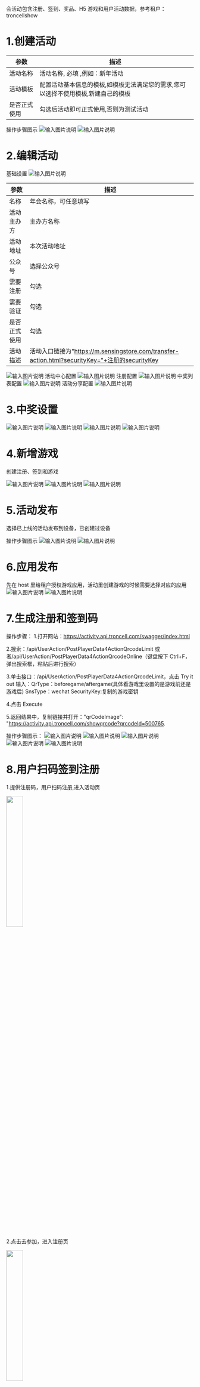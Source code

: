 会活动包含注册、签到、奖品、H5 游戏和用户活动数据，参考租户：troncellshow

# 1.创建活动

| 参数         | 描述                                                                              |
| ------------ | --------------------------------------------------------------------------------- |
| 活动名称     | 活动名称, 必填 ,例如：新年活动                                                    |
| 活动模板     | 配置活动基本信息的模板,如模板无法满足您的需求,您可以选择不使用模板,新建自己的模板 |
| 是否正式使用 | 勾选后活动即可正式使用,否则为测试活动                                             |

操作步骤图示
![输入图片说明](https://images.gitee.com/uploads/images/2021/0528/155506_bdf7b08c_8867015.png "屏幕截图.png")
![输入图片说明](https://images.gitee.com/uploads/images/2021/0528/155656_e55c102d_8867015.png "屏幕截图.png")

# 2.编辑活动

基础设置
![输入图片说明](https://images.gitee.com/uploads/images/2022/0117/135639_55a67a56_8867015.png "屏幕截图.png")

| 参数         | 描述                                                                                           |
| ------------ | ---------------------------------------------------------------------------------------------- |
| 名称         | 年会名称，可任意填写                                                                           |
| 活动主办方   | 主办方名称                                                                                     |
| 活动地址     | 本次活动地址                                                                                   |
| 公众号       | 选择公众号                                                                                     |
| 需要注册     | 勾选                                                                                           |
| 需要验证     | 勾选                                                                                           |
| 是否正式使用 | 勾选                                                                                           |
| 活动描述     | 活动入口链接为"https://m.sensingstore.com/transfer-action.html?securityKey="+注册的securityKey |

![输入图片说明](https://images.gitee.com/uploads/images/2022/0117/135922_eeb59391_8867015.png "屏幕截图.png")
活动中心配置
![输入图片说明](https://images.gitee.com/uploads/images/2022/0117/140506_f33d2cc0_8867015.png "屏幕截图.png")
注册配置
![输入图片说明](https://images.gitee.com/uploads/images/2022/0117/145524_411c7593_8867015.png "屏幕截图.png")
中奖列表配置
![输入图片说明](https://images.gitee.com/uploads/images/2022/0118/153818_2e9a3a84_8867015.png "屏幕截图.png")
活动分享配置
![输入图片说明](https://images.gitee.com/uploads/images/2022/0118/162458_eae82eb5_8867015.png "屏幕截图.png")

# 3.中奖设置

![输入图片说明](https://images.gitee.com/uploads/images/2022/0119/163654_3bdc2eb0_8867015.png "屏幕截图.png")
![输入图片说明](https://images.gitee.com/uploads/images/2022/0119/163951_b91eeac7_8867015.png "屏幕截图.png")
![输入图片说明](https://images.gitee.com/uploads/images/2022/0120/114137_1bd4a493_8867015.png "屏幕截图.png")
![输入图片说明](https://images.gitee.com/uploads/images/2022/0120/135452_873dc792_8867015.png "屏幕截图.png")

# 4.新增游戏

创建注册、签到和游戏

![输入图片说明](https://images.gitee.com/uploads/images/2022/0120/141602_2401f395_8867015.png "屏幕截图.png")
![输入图片说明](https://images.gitee.com/uploads/images/2022/0120/143100_5655ec76_8867015.png "屏幕截图.png")
![输入图片说明](https://images.gitee.com/uploads/images/2022/0120/143443_2cad13e5_8867015.png "屏幕截图.png")

# 5.活动发布

选择已上线的活动发布到设备，已创建过设备

操作步骤图示
![输入图片说明](https://images.gitee.com/uploads/images/2021/0531/161256_fe72e0d3_8867015.png "屏幕截图.png")
![输入图片说明](https://images.gitee.com/uploads/images/2021/0531/161459_9246f3a5_8867015.png "屏幕截图.png")

# 6.应用发布

先在 host 里给租户授权游戏应用，活动里创建游戏的时候需要选择对应的应用
![输入图片说明](https://images.gitee.com/uploads/images/2021/0709/155226_f4f1d806_8867015.png "屏幕截图.png")
![输入图片说明](https://images.gitee.com/uploads/images/2021/0709/155400_1f1ba819_8867015.png "屏幕截图.png")

# 7.生成注册和签到码

操作步骤： 1.打开网站：https://activity.api.troncell.com/swagger/index.html

2.搜索：/api/UserAction/PostPlayerData4ActionQrcodeLimit 或者/api/UserAction/PostPlayerData4ActionQrcodeOnline（键盘按下 Ctrl+F，弹出搜索框，粘贴后进行搜索）

3.单击接口：/api/UserAction/PostPlayerData4ActionQrcodeLimit，点击 Try it out
输入：QrType：beforegame/aftergame(具体看游戏里设置的是游戏前还是游戏后) SnsType：wechat SecurityKey:复制的游戏密钥

4.点击 Execute

5.返回结果中，复制链接并打开："qrCodeImage": "https://activity.api.troncell.com/showqrcode?qrcodeId=500765.

操作步骤图示：
![输入图片说明](https://images.gitee.com/uploads/images/2021/0511/135715_96fb2d29_8867015.png "屏幕截图.png")
![输入图片说明](https://images.gitee.com/uploads/images/2021/0511/142103_e3d7a9f7_8867015.png "屏幕截图.png")
![输入图片说明](https://images.gitee.com/uploads/images/2021/0511/142748_5c0ce468_8867015.png "屏幕截图.png")
![输入图片说明](https://images.gitee.com/uploads/images/2021/0511/142935_9ad039b9_8867015.png "屏幕截图.png")
![输入图片说明](https://images.gitee.com/uploads/images/2021/0520/104913_7ac86a01_8867015.png "屏幕截图.png")

# 8.用户扫码签到注册

1.提供注册码，用户扫码注册,进入活动页

<img src="https://sensingstore.oss-cn-shanghai.aliyuncs.com/Troncell/Knowledge/Docs/Activity/images/3.jpg" style="width: 30%" />

2.点击去参加，进入注册页

<img src="https://sensingstore.oss-cn-shanghai.aliyuncs.com/Troncell/Knowledge/Docs/Activity/images/4.jpg" style="width: 30%" />

注册内容：选择家属或员工，填写名称、工号、手机号、上传头像后点击注册

3.注册后可继续为小朋友注册

<img src="https://sensingstore.oss-cn-shanghai.aliyuncs.com/Troncell/Knowledge/Docs/Activity/images/5.jpg" style="width: 30%" />
<img src="https://sensingstore.oss-cn-shanghai.aliyuncs.com/Troncell/Knowledge/Docs/Activity/images/8.jpg" style="width: 30%" />

4.进入活动中心

新注册的用户在活动中心底部提示：通过认证后方可参与游戏

后台通过认证后方可扫描签到码签到

<img src="https://sensingstore.oss-cn-shanghai.aliyuncs.com/Troncell/Knowledge/Docs/Activity/images/6.jpg" style="width: 30%" />

5.后台进入对应设备下的活动里，点击报表，点击注册用户

将新注册的用户进行认证
![输入图片说明](https://foruda.gitee.com/images/1673515645605309808/6d472b0c_8867015.png "屏幕截图")

6.中奖列表

<img src="https://sensingstore.oss-cn-shanghai.aliyuncs.com/Troncell/Knowledge/Docs/Activity/images/7.jpg" style="width: 30%" />

7.认证后，用户扫描签到码进行签到，公众号推送消息，点击消息进行签到

<img src="https://sensingstore.oss-cn-shanghai.aliyuncs.com/Troncell/Knowledge/Docs/Activity/images/9.jpg" style="width: 30%" />
<img src="https://sensingstore.oss-cn-shanghai.aliyuncs.com/Troncell/Knowledge/Docs/Activity/images/10.jpg" style="width: 30%" />

若用户直接扫描签到码，进入签到页后显示未签到，3S 后自动进入签到页面进行签到

8.签到后需要和公众号进行互动，否则无法收到中奖消息

9.将用户加入白名单

后台进入对应设备下的活动里，点击报表，点击用户数据

<img src="https://sensingstore.oss-cn-shanghai.aliyuncs.com/Troncell/Knowledge/Docs/Activity/images/1.png"  />

选择一个用户，点击加入白名单

<img src="https://sensingstore.oss-cn-shanghai.aliyuncs.com/Troncell/Knowledge/Docs/Activity/images/DevImages/2.png"  />

勾选用户参与抽奖的奖品等级
`<img src="https://sensingstore.oss-cn-shanghai.aliyuncs.com/Troncell/Knowledge/Docs/Activity/images/DevImages/4.png"  />`

# 9.查看用户活动数据

1.后台进入对应设备下的活动里，点击报表，可查看中奖记录、用户数据

![输入图片说明](https://foruda.gitee.com/images/1679986903964896813/7e09b702_8867015.png "屏幕截图")
![输入图片说明](https://foruda.gitee.com/images/1679986804472076046/ff72bdba_8867015.png "屏幕截图")

2.清除用户数据

点击恢复出厂设置，可清除互动记录，用户数据，中奖记录

<img src="https://sensingstore.oss-cn-shanghai.aliyuncs.com/Troncell/Knowledge/Docs/Activity/images/DevImages/3.png"  />

# 10.大屏 exe 抽奖

1.双击打开 exe

<img src="https://sensingstore.oss-cn-shanghai.aliyuncs.com/Troncell/Knowledge/Docs/Activity/images/11.png"  />

2.进入签到页面

已经注册的用户可以扫码签到

修改签到码：将最新的 qrcode.png 拖到运行软件里覆盖

<img src="https://sensingstore.oss-cn-shanghai.aliyuncs.com/Troncell/Knowledge/Docs/Activity/images/12.png"  />

| 快捷键           | 描述                       |
| ---------------- | -------------------------- |
| I                | 进入抽奖                   |
| 1-9              | 进入对应等级奖品的抽奖页面 |
| Q                | 开启弹幕                   |
| R                | 重置，回到签到页           |
| PageUp/pagedDown | 设置同时抽奖人数           |
| enter            | 开始抽奖/结束抽奖          |

# 11.H5 抽奖

1.将文件包拖动至 VSCode 打开，配置 config.js 文件

```
const config = {
securityKey: 'd33b45a50c2f4a578612c3232745067c',//sensingstore平台里的游戏密钥配置
help: {
title: '操作说明',
steps: [
'键盘左箭头 ⬅️ 进入签到页，右箭头 ➡️ 进入抽奖页',
'键盘上箭头 ⬆️ 增加抽奖人数，下箭头 ⬇️ 减少抽奖人数',
'键盘 1~9 选择奖品',
'按 Enter 或 Space 键开始抽奖，点击抽奖按钮也可以；再次按或点击停止抽奖',
'r 键刷新页面，h 键查看说明',
'm 键切换音乐静音，p 键切换音乐暂停',
],
},
  music: {
    demo: {
      name: 'demo', // 音乐名，必传
      path: '.https://sensingstore.oss-cn-shanghai.aliyuncs.com/Troncell/Music/gongxifacai.mp3', // 音乐地址
      volume: 1, // 音量，范围0~1
      loop: true, // 音乐是否循环
    },
    bgMusic: {
      name: 'bgMusic',
      path: 'https://sensingstore.oss-cn-shanghai.aliyuncs.com/Troncell/Music/gongxifacai.mp3',
      volume: 0.25,
      loop: true,
    },
    lotteryMusic: {
      name: 'lotteryMusic',
      path: 'https://sensingstore.oss-cn-shanghai.aliyuncs.com/Troncell/Music/dushen.mp3',
      volume: 1,
      loop: true,
    },
    winnerMusic: {
      name: 'winnerMusic',
      path: 'https://sensingstore.oss-cn-shanghai.aliyuncs.com/Troncell/Music/win.mp3',
      volume: 1,
      loop: false,
    },
  },
};

export { config };
```

![1711344882436](https://sensingstore.oss-cn-shanghai.aliyuncs.com/Troncell/Knowledge/Docs/Activity/image/%E5%B9%B4%E4%BC%9A%E6%B4%BB%E5%8A%A8/1711344882436.png)

2.图片替换

地址在文件下 luckdrawH5\assets\images

可以修改签到页和抽奖页的背景、动态图和抽奖按钮图片（图片的名称不变，可直接替换）

![1709705201251](https://sensingstore.oss-cn-shanghai.aliyuncs.com/Troncell/Knowledge/Docs/Activity/image/%E5%B9%B4%E4%BC%9A%E6%B4%BB%E5%8A%A8/1709705201251.png)

3.修改后双击打开 index，打开抽奖页面 F11 进入全屏模式

| 快捷键             | 描述                       |
| ------------------ | -------------------------- |
| 左箭头 ⬅           | 进入签到页                 |
| 右箭头 ➡           | 进入抽奖页                 |
| 鼠标左击/回车/空格 | 开始抽奖/结束抽奖          |
| 1-9                | 进入对应等级奖品的抽奖页面 |
| H                  | 帮助文档说明               |
| M                  | 打开背景音乐               |
| 上箭头 ⬆           | 设置同时抽奖人数（增加）   |
| 下箭头 ⬇           | 设置同时抽奖人数（减少）   |
| R                  | 刷新页面                   |
| P                  | 切换音乐暂停               |
